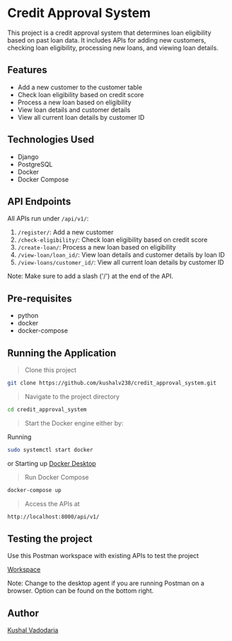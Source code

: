 # Credit Approval System

This project is a credit approval system that determines loan eligibility based on past loan data. It includes APIs for adding new customers, checking loan eligibility, processing new loans, and viewing loan details.

## Features

- Add a new customer to the customer table
- Check loan eligibility based on credit score
- Process a new loan based on eligibility
- View loan details and customer details
- View all current loan details by customer ID

## Technologies Used

- Django
- PostgreSQL
- Docker
- Docker Compose

## API Endpoints

All APIs run under `/api/v1/`:
1. `/register/`: Add a new customer
2. `/check-eligibility/`: Check loan eligibility based on credit score
3. `/create-loan/`: Process a new loan based on eligibility
4. `/view-loan/loan_id/`: View loan details and customer details by loan ID
5. `/view-loans/customer_id/`: View all current loan details by customer ID

Note: Make sure to add a slash ('/') at the end of the API.

## Pre-requisites

- python
- docker
- docker-compose

## Running the Application

>Clone this project
```bash
git clone https://github.com/kushalv238/credit_approval_system.git
```
>Navigate to the project directory
```bash
cd credit_approval_system
```
>Start the Docker engine either by:

Running
```bash
sudo systemctl start docker
```
or Starting up [Docker Desktop](https://www.docker.com/products/docker-desktop/)

>Run Docker Compose
```bash
docker-compose up
```
>Access the APIs at
```bash
http://localhost:8000/api/v1/
```

## Testing the project
Use this Postman workspace with existing APIs to test the project

[Workspace](https://www.postman.com/telecoms-geologist-66457404/workspace/open/overview)

Note: Change to the desktop agent if you are running Postman on a browser. Option can be found on the bottom right.

## Author
[Kushal Vadodaria](https://github.com/kushalv238)
